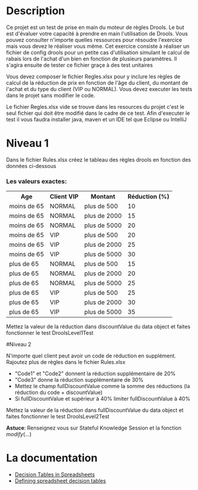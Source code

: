 ﻿# Description
Ce projet est un test de prise en main du moteur de règles Drools. 
Le but est d'évaluer votre capacité à prendre en main l'utilisation de Drools. Vous pouvez consulter n'importe quelles ressources pour résoudre l'exercice mais vous devez le réaliser vous même. Cet exercice consiste à réaliser un fichier de config drools pour un petite cas d'utilisation simulant le calcul de rabais lors de l'achat d'un bien en fonction de plusieurs paramètres. Il s'agira ensuite de tester ce fichier graçe à des test unitaires

Vous devez composer le fichier Regles.xlsx pour y inclure les règles de calcul de la réduction de prix en fonction de l'âge du client, du montant de l'achat et du type du client (VIP ou NORMAL).
Vous devez executer les tests dans le projet sans modifier le code.

<p>Le fichier Regles.xlsx vide se trouve dans les resources du projet c'est le seul fichier qui doit être modifié dans le cadre de ce test. Afin d'executer le test il vous faudra installer java, maven et un IDE tel que Eclipse ou IntelliJ</p>

# Niveau 1

Dans le fichier Rules.xlsx créez le tableau des règles drools en fonction des données ci-dessous

### Les valeurs exactes:

<table>
 <tr>
    <th>Age</th>
    <th>Client VIP</th>
    <th>Montant</th>
    <th>Réduction (%)</th>
</tr>
<tr>
 <td>moins de 65</td>
 <td>NORMAL</td>
 <td>plus de 500</td>
 <td>10</td>
</tr>
<tr>
 <td>moins de 65</td>
 <td>NORMAL</td>
 <td>plus de 2000</td>
 <td>15</td>
</tr>
<tr>
 <td>moins de 65</td>
 <td>NORMAL</td>
 <td>plus de 5000</td>
 <td>20</td>
</tr>
<tr>
 <td>moins de 65</td>
 <td>VIP</td>
 <td>plus de 500</td>
 <td>20</td>
</tr>
<tr>
 <td>moins de 65</td>
 <td>VIP</td>
 <td>plus de 2000</td>
 <td>25</td>
</tr>
<tr>
 <td>moins de 65</td>
 <td>VIP</td>
 <td>plus de 5000</td>
 <td>30</td>
</tr>
<tr>
 <td>plus de 65</td>
 <td>NORMAL</td>
 <td>plus de 500</td>
 <td>15</td>
</tr>
<tr>
 <td>plus de 65</td>
 <td>NORMAL</td>
 <td>plus de 2000</td>
 <td>20</td>
</tr>
<tr>
 <td>plus de 65</td>
 <td>NORMAL</td>
 <td>plus de 5000</td>
 <td>25</td>
</tr>
<tr>
 <td>plus de 65</td>
 <td>VIP</td>
 <td>plus de 500</td>
 <td>25</td>
</tr>
<tr>
 <td>plus de 65</td>
 <td>VIP</td>
 <td>plus de 2000</td>
 <td>30</td>
</tr>
<tr>
 <td>plus de 65</td>
 <td>VIP</td>
 <td>plus de 5000</td>
 <td>35</td>
</tr>
</table>

Mettez la valeur de la réduction dans discountValue du data object et faites fonctionner le test DroolsLevel1Test

#Niveau 2

N'importe quel client peut avoir un code de réduction en supplément.
Rajoutez plus de règles dans le fichier Rules.xlsx 
* "Code1" et "Code2" donnent la réduction supplémentaire de 20%
* "Code3" donne la réduction supplémentaire de 30%
* Mettez le champ fullDiscountValue comme la somme des réductions (la réduction du code + discountValue)
* Si fullDiscountValue et supérieur à 40% limiter fullDiscountValue à 40%

Mettez la valeur de la réduction dans fullDiscountValue du data object et faites fonctionner le test DroolsLevel2Test

**Astuce**: Renseignez vous sur Stateful Knowledge Session et la fonction _modify_(...)



# La documentation

* [Decision Tables in Spreadsheets](https://docs.jboss.org/drools/release/5.5.0.Final/drools-expert-docs/html_single/#d0e1157)
* [Defining spreadsheet decision tables](https://access.redhat.com/documentation/en-us/red_hat_decision_manager/7.3/html-single/designing_a_decision_service_using_spreadsheet_decision_tables/index#decision-tables-defining-proc)


